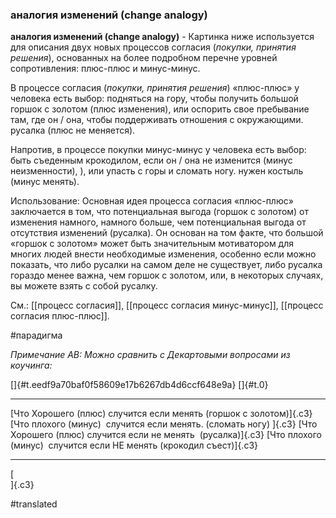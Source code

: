 ### аналогия изменений (change analogy)

**аналогия изменений (change analogy)** - Картинка ниже используется для описания двух новых процессов согласия (*покупки, принятия решения*), основанных на более подробном перечне уровней сопротивления: плюс-плюс и минус-минус.

В процессе согласия (*покупки, принятия решения*) «плюс-плюс» у человека есть выбор: подняться на гору, чтобы получить большой горшок с золотом (плюс изменения), или оспорить свое пребывание там, где он / она, чтобы поддерживать отношения с окружающими. русалка (плюс не меняется).

Напротив, в процессе покупки минус-минус у человека есть выбор: быть съеденным крокодилом, если он / она не изменится (минус неизменности), ), или упасть с горы и сломать ногу. нужен костыль (минус менять).

Использование: Основная идея процесса согласия «плюс-плюс» заключается в том, что потенциальная выгода (горшок с золотом) от изменения намного, намного больше, чем потенциальная выгода от отсутствия изменений (русалка). Он основан на том факте, что большой «горшок с золотом» может быть значительным мотиватором для многих людей внести необходимые изменения, особенно если можно показать, что либо русалки на самом деле не существует, либо русалка гораздо менее важна, чем горшок с золотом, или, в некоторых случаях, вы можете взять с собой русалку.

См.: [[процесс согласия]], [[процесс согласия минус-минус]], [[процесс согласия плюс-плюс]].

#парадигма

*Примечание АВ: Можно сравнить с Декартовыми вопросами из коучинга:*

[]{#t.eedf9a70baf0f58609e17b6267db4d6ccf648e9a} []{#t.0}

  -------------------------------------------------------------------- ----------------------------------------------------------------------
  [Что Хорошего (плюс) случится если менять (горшок с золотом)]{.c3}   [Что плохого (минус)  случится если менять. (сломать ногу) ]{.c3}
  [Что Хорошего (плюс) случится если не менять  (русалка)]{.c3}        [Что плохого (минус)  случится если НЕ менять (крокодил съест)]{.c3}
  -------------------------------------------------------------------- ----------------------------------------------------------------------

[\
]{.c3}

#translated
